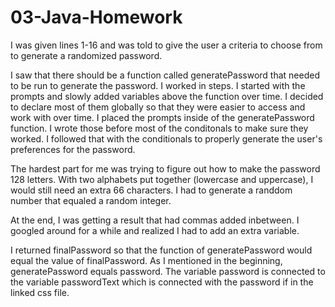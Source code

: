 # 03-Java-Homework

I was given lines 1-16 and was told to give the user a criteria to choose from to generate a randomized password.

I saw that there should be a function called generatePassword that needed to be run to generate the password. I worked in steps. I started with the prompts and slowly added variables above the function over time. I decided to declare most of them globally so that they were easier to access and work with over time. I placed the prompts inside of the generatePassword function. I wrote those before most of the conditonals to make sure they worked. I followed that with the conditionals to properly generate the user's preferences for the password.

The hardest part for me was trying to figure out how to make the password 128 letters. With two alphabets put together (lowercase and uppercase), I would still need an extra 66 characters. I had to generate a randdom number that equaled a random integer.

At the end, I was getting a result that had commas added inbetween. I googled around for a while and realized I had to add an extra variable.

I returned finalPassword so that the function of generatePassword would equal the value of finalPassword. As I mentioned in the beginning, generatePassword equals password. The variable password is connected to the variable passwordText which is connected with the password if in the linked css file.